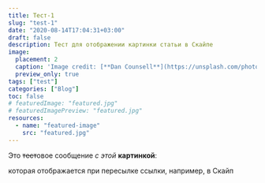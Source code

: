 ```yaml
---
title: Тест-1
slug: "test-1"
date: "2020-08-14T17:04:31+03:00"
draft: false
description: Тест для отображении картинки статьи в Скайпе
image: 
  placement: 2
  caption: 'Image credit: [**Dan Counsell**](https://unsplash.com/photos/zIwAchjDirM)'
  preview_only: true
tags: ["test"]
categories: ["Blog"]
toc: false
# featuredImage: "featured.jpg"
# featuredImagePreview: "featured.jpg"
resources:
  - name: "featured-image"
    src: "featured.jpg"   
---
```


Это ~~тест~~овое сообщение _с этой_ **картинкой**: 

<!--![](featured.jpg) -->

которая отображается при пересылке ссылки, например, в Скайп  
